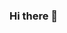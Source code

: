 ### Hi there 👋

<!--
**camiladiasds/camiladiasds** is a ✨ _special_ ✨ repository because its `README.md` (this file) appears on your GitHub profile.

Here are some ideas to get you started:

- 🔭 I’m currently working on Itaú Unibanco
- 🌱 I’m currently learning ...
- 👯 I’m looking to collaborate on projects that improve people's lives
- 🤔 I’m looking for help with ...
- 💬 Ask me about ...
- 📫 How to reach me: ...
- 😄 Pronouns: ...
- ⚡ Fun fact: ...
-->
